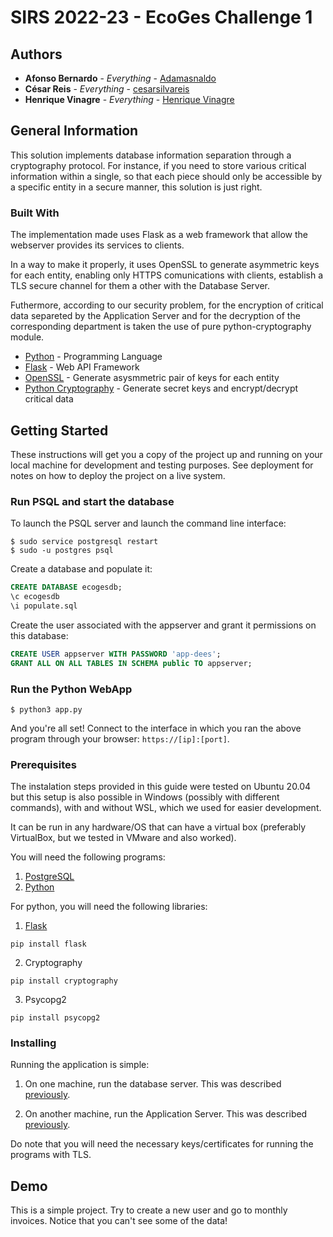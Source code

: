 # SIRS 2022-23 - EcoGes Challenge 1

## Authors

* **Afonso Bernardo** - *Everything* - [Adamasnaldo](https://github.com/Adamasnaldo)
* **César Reis** - *Everything* - [cesarsilvareis](https://github.com/cesarsilvareis)
* **Henrique Vinagre** - *Everything* - [Henrique Vinagre](https://github.com/henriquevinagre)

## General Information

This solution implements database information separation through a cryptography protocol. For instance, if you need to store various critical information within a single, so that each piece should only be accessible by a specific entity in a secure manner, this solution is just right.

### Built With

The implementation made uses Flask as a web framework that allow the webserver provides its services to clients. 

In a way to make it properly, it uses OpenSSL to generate asymmetric keys for each entity, enabling only HTTPS comunications with clients, establish a TLS secure channel for them a other with the Database Server. 

Futhermore, according to our security problem, for the encryption of critical data separeted by the Application Server and for the decryption of the corresponding department is taken the use of pure python-cryptography module. 

* [Python](https://www.python.org/) - Programming Language
* [Flask](https://flask.palletsprojects.com/) - Web API Framework
* [OpenSSL](https://www.openssl.org/) - Generate asysmmetric pair of keys for each entity
* [Python Cryptography](https://cryptography.io/en/latest/) - Generate secret keys and encrypt/decrypt critical data


## Getting Started

These instructions will get you a copy of the project up and running on your local machine for development and testing purposes. See deployment for notes on how to deploy the project on a live system.

### Run PSQL and start the database

To launch the PSQL server and launch the command line interface:

```
$ sudo service postgresql restart
$ sudo -u postgres psql
```

Create a database and populate it:

```sql
CREATE DATABASE ecogesdb;
\c ecogesdb
\i populate.sql
```

Create the user associated with the appserver and grant it permissions on this database:

```sql
CREATE USER appserver WITH PASSWORD 'app-dees';
GRANT ALL ON ALL TABLES IN SCHEMA public TO appserver;
```

### Run the Python WebApp

```
$ python3 app.py
```

And you're all set! Connect to the interface in which you ran the above program through your browser: `https://[ip]:[port]`.

### Prerequisites

The instalation steps provided in this guide were tested on Ubuntu 20.04 but this setup is also possible in Windows (possibly with different commands), with and without WSL, which we used for easier development.

It can be run in any hardware/OS that can have a virtual box (preferably VirtualBox, but we tested in VMware and also worked).

You will need the following programs:

1. [PostgreSQL](https://www.postgresql.org)
2. [Python](https://www.python.org)

For python, you will need the following libraries:

1. [Flask](https://flask.palletsprojects.com/en/2.2.x/)
```
pip install flask
```
2. Cryptography
```
pip install cryptography
```
3. Psycopg2
```
pip install psycopg2
```

### Installing

Running the application is simple:

1. On one machine, run the database server. This was described [previously](#run-psql-and-start-the-database).

2. On another machine, run the Application Server. This was described [previously](#run-the-python-webapp).

Do note that you will need the necessary keys/certificates for running the programs with TLS.

## Demo
This is a simple project. Try to create a new user and go to monthly invoices. Notice that you can't see some of the data!

